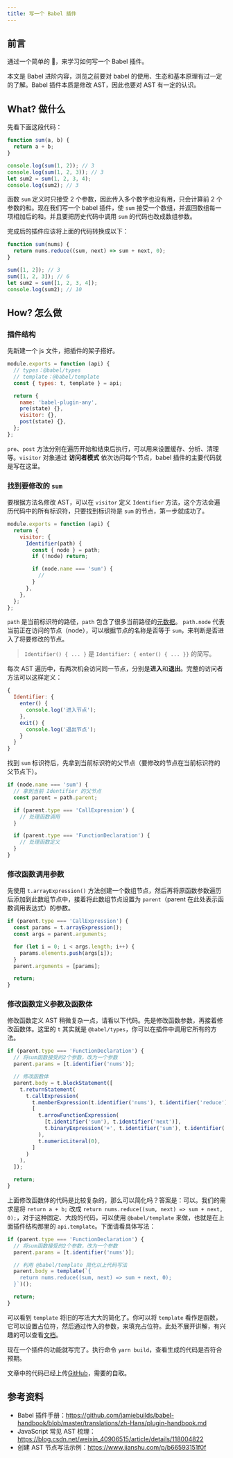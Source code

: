 ```yaml
---
title: 写一个 Babel 插件
---
```


## 前言

通过一个简单的 🌰，来学习如何写一个 Babel 插件。

本文是 Babel 进阶内容，浏览之前要对 babel 的使用、生态和基本原理有过一定的了解。Babel 插件本质是修改 AST，因此也要对 AST 有一定的认识。

## What? 做什么

先看下面这段代码：

```js
function sum(a, b) {
  return a + b;
}

console.log(sum(1, 2)); // 3
console.log(sum(1, 2, 3)); // 3
let sum2 = sum(1, 2, 3, 4);
console.log(sum2); // 3
```

函数 `sum` 定义时只接受 2 个参数，因此传入多个数字也没有用，只会计算前 2 个参数的和。现在我们写一个 babel 插件，使 `sum` 接受一个数组，并返回数组每一项相加后的和。并且要把历史代码中调用 `sum` 的代码也改成数组参数。

完成后的插件应该将上面的代码转换成以下：

```js
function sum(nums) {
  return nums.reduce((sum, next) => sum + next, 0);
}

sum([1, 2]); // 3
sum([1, 2, 3]); // 6
let sum2 = sum([1, 2, 3, 4]);
console.log(sum2); // 10
```

## How? 怎么做

### 插件结构

先新建一个 js 文件，把插件的架子搭好。

```js
module.exports = function (api) {
  // types：@babel/types
  // template：@babel/template
  const { types: t, template } = api;

  return {
    name: 'babel-plugin-any',
    pre(state) {},
    visitor: {},
    post(state) {},
  };
};
```

`pre`、`post` 方法分别在遍历开始和结束后执行，可以用来设置缓存、分析、清理等。`visitor` 对象通过 **访问者模式** 依次访问每个节点，babel 插件的主要代码就是写在这里。

### 找到要修改的 `sum`

要根据方法名修改 AST，可以在 `visitor` 定义 `Identifier` 方法，这个方法会遍历代码中的所有标识符，只要找到标识符是 `sum` 的节点，第一步就成功了。

```js
module.exports = function (api) {
  return {
    visitor: {
      Identifier(path) {
        const { node } = path;
        if (!node) return;

        if (node.name === 'sum') {
          //
        }
      },
    },
  };
};
```

`path` 是当前标识符的路径，`path` 包含了很多当前路径的[元数据](https://github.com/jamiebuilds/babel-handbook/blob/master/translations/zh-Hans/plugin-handbook.md#paths%E8%B7%AF%E5%BE%84)。 `path.node` 代表当前正在访问的节点（node），可以根据节点的名称是否等于 `sum`，来判断是否进入了将要修改的节点。

> `Identifier() { ... }` 是 `Identifier: { enter() { ... }}` 的简写。

每次 AST 遍历中，有两次机会访问同一节点，分别是**进入**和**退出**。完整的访问者方法可以这样定义：

```js
{
  Identifier: {
    enter() {
      console.log('进入节点');
    },
    exit() {
      console.log('退出节点');
    }
  }
}
```

找到 `sum` 标识符后，先拿到当前标识符的父节点（要修改的节点在当前标识符的父节点下）。

```js
if (node.name === 'sum') {
  // 拿到当前 Identifier 的父节点
  const parent = path.parent;

  if (parent.type === 'CallExpression') {
    // 处理函数调用
  }

  if (parent.type === 'FunctionDeclaration') {
    // 处理函数定义
  }
}
```

### 修改函数调用参数

先使用 `t.arrayExpression()` 方法创建一个数组节点，然后再将原函数参数遍历后添加到此数组节点中，接着将此数组节点设置为 `parent`（parent 在此处表示函数调用表达式）的参数。

```js
if (parent.type === 'CallExpression') {
  const params = t.arrayExpression();
  const args = parent.arguments;

  for (let i = 0; i < args.length; i++) {
    params.elements.push(args[i]);
  }
  parent.arguments = [params];

  return;
}
```

### 修改函数定义参数及函数体

修改函数定义 AST 稍微复杂一点，请看以下代码。先是修改函数参数，再接着修改函数体。这里的 `t` 其实就是 `@babel/types`，你可以在插件中调用它所有的方法。

```js
if (parent.type === 'FunctionDeclaration') {
  // 将sum函数接受的2个参数，改为一个参数
  parent.params = [t.identifier('nums')];

  // 修改函数体
  parent.body = t.blockStatement([
    t.returnStatement(
      t.callExpression(
        t.memberExpression(t.identifier('nums'), t.identifier('reduce')),
        [
          t.arrowFunctionExpression(
            [t.identifier('sum'), t.identifier('next')],
            t.binaryExpression('+', t.identifier('sum'), t.identifier('next'))
          ),
          t.numericLiteral(0),
        ]
      )
    ),
  ]);

  return;
}
```

上面修改函数体的代码是比较复杂的，那么可以简化吗？答案是：可以。我们的需求是将 `return a + b;` 改成 `return nums.reduce((sum, next) => sum + next, 0);`，对于这种固定、大段的代码，可以使用 `@babel/template` 来做，也就是在上面插件结构那里的 `api.template`。下面请看具体写法：

```js
if (parent.type === 'FunctionDeclaration') {
  // 将sum函数接受的2个参数，改为一个参数
  parent.params = [t.identifier('nums')];

  // 利用 @babel/template 简化以上代码写法
  parent.body = template(`{
    return nums.reduce((sum, next) => sum + next, 0);
  }`)();

  return;
}
```

可以看到 `template` 将旧的写法大大的简化了。你可以将 `template` 看作是函数，它可以设置占位符，然后通过传入的参数，来填充占位符。此处不展开讲解，有兴趣的可以查看[文档](https://babel.docschina.org/docs/en/babel-template/)。

现在一个插件的功能就写完了。执行命令 `yarn build`，查看生成的代码是否符合预期。

文章中的代码已经上传[GitHub](https://github.com/maxmeng93/babel-plugin-any)，需要的自取。

## 参考资料

- Babel 插件手册：https://github.com/jamiebuilds/babel-handbook/blob/master/translations/zh-Hans/plugin-handbook.md
- JavaScript 常见 AST 梳理：https://blog.csdn.net/weixin_40906515/article/details/118004822
- 创建 AST 节点写法示例：https://www.jianshu.com/p/b66593151f0f
